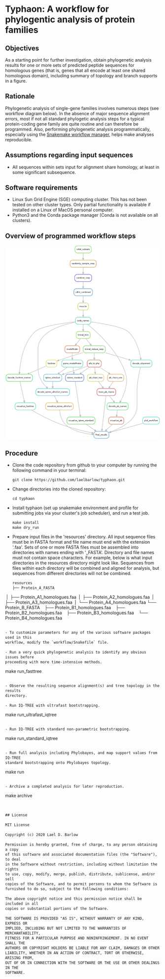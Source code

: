 
# Typhaon: A workflow for phylogentic analysis of protein families


## Objectives

As a starting point for further investigation, obtain phylogenetic analysis
results for one or more sets of predicted peptide sequences for homologous
genes (that is, genes that all encode at least one shared homologous domain),
including summary of topology and branch supports in a figure.


## Rationale

Phylogenetic analysis of single-gene families involves numerous steps (see
workflow diagram below). In the absence of major sequence alignment errors,
most if not all standard phylogetic analysis steps for a typical protein-coding
gene family are quite routine and can therefore be programmed.  Also,
performing phylogenetic analysis programmatically, especially using the
[Snakemake workflow manager](https://snakemake.readthedocs.io/en/stable/),
helps make analyses reproducible.


## Assumptions regarding input sequences

- All sequences within sets input for alignment share homology, at least in
  some significant subsequence. 


## Software requirements

- Linux Sun Grid Engine (SGE) computing cluster. This has not been tested on
  other cluster types. Only partial functionality is available if installed on
  a Linux of MacOS personal computer. 
- Python3 and the Conda package manager (Conda is not available on all
  clusters).


## Overview of programmed workflow steps

<p align="center">
<img src="images/workflow_diagram.png" width="800">
</p>


## Procedure 

- Clone the code repository from github to your computer by running the
  following command in your terminal:
  ```
  git clone https://github.com/laelbarlow/typhaon.git
  ```

- Change directories into the cloned repository:
  ```
  cd typhaon
  ```

- Install typhaon (set up snakemake environment and profile for submitting jobs
  via your cluster's job scheduler), and run a test job.
  ```
  make install
  make dry_run
  ```

- Prepare input files in the 'resources' directory. All input sequence files
  must be in FASTA format and file name must end with the extension '.faa'.
  Sets of one or more FASTA files must be assembled into directories with names
  ending with '_FASTA'. Directory and file names must not contain space
  characters. For example, below is what input directories in the resources
  directory might look like. Sequences from files within each directory will be
  combined and aligned for analysis, but sequences from different directories
  will not be combined.
  ```
  resources
  ├── Protein_A_FASTA
  |   ├── Protein_A1_homologues.faa
  |   ├── Protein_A2_homologues.faa
  |   ├── Protein_A3_homologues.faa
  |   └── Protein_A4_homologues.faa
  └── Protein_B_FASTA
      ├── Protein_B1_homologues.faa
      ├── Protein_B2_homologues.faa
      ├── Protein_B3_homologues.faa
      └── Protein_B4_homologues.faa
  ```

- To customize parameters for any of the various software packages used in this
  workflow, modify the `workflow/Snakefile` file.

- Run a very quick phylogenetic analysis to identify any obvious issues before
  proceeding with more time-intensive methods.
  ```
  make run_fasttree
  ```

- Observe the resulting sequence alignment(s) and tree topology in the results
  directory.

- Run IQ-TREE with ultrafast bootstrapping.
  ```
  make run_ultrafast_iqtree
  ```

- Run IQ-TREE with standard non-parametric bootstrapping.
  ```
  make run_standard_iqtree
  ```

- Run full analysis including Phylobayes, and map support values from IQ-TREE
  standard bootstrapping onto Phylobayes topology.
  ```
  make run
  ```

- Archive a completed analysis for later reproduction.
  ```
  make archive
  ```


## License

MIT License

Copyright (c) 2020 Lael D. Barlow

Permission is hereby granted, free of charge, to any person obtaining a copy
of this software and associated documentation files (the "Software"), to deal
in the Software without restriction, including without limitation the rights
to use, copy, modify, merge, publish, distribute, sublicense, and/or sell
copies of the Software, and to permit persons to whom the Software is
furnished to do so, subject to the following conditions:

The above copyright notice and this permission notice shall be included in all
copies or substantial portions of the Software.

THE SOFTWARE IS PROVIDED "AS IS", WITHOUT WARRANTY OF ANY KIND, EXPRESS OR
IMPLIED, INCLUDING BUT NOT LIMITED TO THE WARRANTIES OF MERCHANTABILITY,
FITNESS FOR A PARTICULAR PURPOSE AND NONINFRINGEMENT. IN NO EVENT SHALL THE
AUTHORS OR COPYRIGHT HOLDERS BE LIABLE FOR ANY CLAIM, DAMAGES OR OTHER
LIABILITY, WHETHER IN AN ACTION OF CONTRACT, TORT OR OTHERWISE, ARISING FROM,
OUT OF OR IN CONNECTION WITH THE SOFTWARE OR THE USE OR OTHER DEALINGS IN THE
SOFTWARE.







